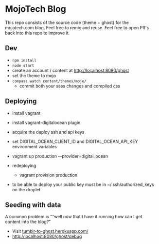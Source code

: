 MojoTech Blog
====
This repo consists of the source code (theme + ghost) for the  mojotech.com blog.
Feel free to remix and reuse. Feel free to open PR's back into this repo to improve it.


## Dev
* `npm install`
* `node start`
* create an account / content at [http://localhost:8080/ghost](http://localhost:8080/ghost)
* set the theme to mojo
* `compass watch content/themes/mojo/`
  - commit both your sass changes and compiled css

## Deploying
* install vagrant
* install vagrant-digitalocean plugin
* acquire the deploy ssh and api keys
* set DIGITAL_OCEAN_CLIENT_ID and DIGITAL_OCEAN_API_KEY environment variables
* vagrant up production --provider=digital_ocean

* redeploying
  * vagrant provision production

* to be able to deploy your public key must be in ~/.ssh/authorized_keys on the droplet

## Seeding with data
A common problem is ""well now that I have it running how can I get content into the blog?"

* Visit [tumblr-to-ghost.herokuapp.com/](http://tumblr-to-ghost.herokuapp.com/‎
)
* [http://localhost:8080/ghost/debug](http://localhost:8080/ghost/debug)
